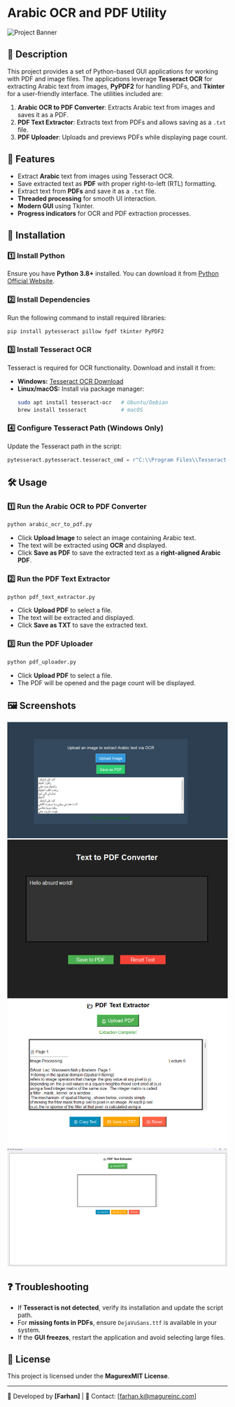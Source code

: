 # Arabic OCR and PDF Utility

![Project Banner](https://dummyimage.com/900x300/000/fff&text=Arabic+OCR+and+PDF+Utility)

## 📜 Description
This project provides a set of Python-based GUI applications for working with PDF and image files. The applications leverage **Tesseract OCR** for extracting Arabic text from images, **PyPDF2** for handling PDFs, and **Tkinter** for a user-friendly interface. The utilities included are:

1. **Arabic OCR to PDF Converter**: Extracts Arabic text from images and saves it as a PDF.
2. **PDF Text Extractor**: Extracts text from PDFs and allows saving as a `.txt` file.
3. **PDF Uploader**: Uploads and previews PDFs while displaying page count.

## 🚀 Features
- Extract **Arabic** text from images using Tesseract OCR.
- Save extracted text as **PDF** with proper right-to-left (RTL) formatting.
- Extract text from **PDFs** and save it as a `.txt` file.
- **Threaded processing** for smooth UI interaction.
- **Modern GUI** using Tkinter.
- **Progress indicators** for OCR and PDF extraction processes.

## 📂 Installation

### 1️⃣ Install Python
Ensure you have **Python 3.8+** installed. You can download it from [Python Official Website](https://www.python.org/downloads/).

### 2️⃣ Install Dependencies
Run the following command to install required libraries:

```sh
pip install pytesseract pillow fpdf tkinter PyPDF2
```

### 3️⃣ Install Tesseract OCR
Tesseract is required for OCR functionality. Download and install it from:
- **Windows:** [Tesseract OCR Download](https://github.com/UB-Mannheim/tesseract/wiki)
- **Linux/macOS:** Install via package manager:
  ```sh
  sudo apt install tesseract-ocr   # Ubuntu/Debian
  brew install tesseract           # macOS
  ```

### 4️⃣ Configure Tesseract Path (Windows Only)
Update the Tesseract path in the script:
```python
pytesseract.pytesseract.tesseract_cmd = r"C:\\Program Files\\Tesseract-OCR\\tesseract.exe"
```

## 🛠️ Usage

### 1️⃣ Run the Arabic OCR to PDF Converter
```sh
python arabic_ocr_to_pdf.py
```
- Click **Upload Image** to select an image containing Arabic text.
- The text will be extracted using **OCR** and displayed.
- Click **Save as PDF** to save the extracted text as a **right-aligned Arabic PDF**.

### 2️⃣ Run the PDF Text Extractor
```sh
python pdf_text_extractor.py
```
- Click **Upload PDF** to select a file.
- The text will be extracted and displayed.
- Click **Save as TXT** to save the extracted text.

### 3️⃣ Run the PDF Uploader
```sh
python pdf_uploader.py
```
- Click **Upload PDF** to select a file.
- The PDF will be opened and the page count will be displayed.

## 🖼️ Screenshots
![Arabic Image to PDF](https://github.com/farhanxmagure/ProjectsxMagure/blob/main/Images/Screenshot%202025-02-04%20183922.png)
![Text to PDF](https://github.com/farhanxmagure/ProjectsxMagure/blob/main/Images/Screenshot%202025-02-04%20174810.png)
![PDF Text Extractor](https://github.com/farhanxmagure/ProjectsxMagure/blob/main/Images/Screenshot%202025-02-04%20132654.png)
![PDF Text Extractor 2](https://github.com/farhanxmagure/ProjectsxMagure/blob/main/Images/Screenshot%202025-02-04%20132426.png)

## ❓ Troubleshooting
- If **Tesseract is not detected**, verify its installation and update the script path.
- For **missing fonts in PDFs**, ensure `DejaVuSans.ttf` is available in your system.
- If the **GUI freezes**, restart the application and avoid selecting large files.

## 📜 License
This project is licensed under the **MagurexMIT License**.

---

🔹 Developed by **[Farhan]** | 📧 Contact: [farhan.k@magureinc.com]
